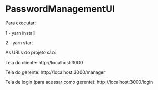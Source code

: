 # PasswordManagementUI

Para executar:

1 - yarn install

2 - yarn start


As URLs do projeto são:

Tela do cliente: http://localhost:3000

Tela do gerente: http://localhost:3000/manager

Tela de login (para acessar como gerente): http://localhost:3000/login

